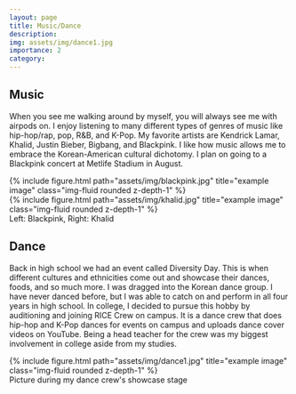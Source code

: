 ```yaml
---
layout: page
title: Music/Dance
description: 
img: assets/img/dance1.jpg
importance: 2
category: 
---
```


## Music
When you see me walking around by myself, you will always see me with airpods on. I enjoy listening to many different types of genres of music like hip-hop/rap, pop, R&B, and K-Pop. My favorite artists are Kendrick Lamar, Khalid, Justin Bieber, Bigbang, and Blackpink. I like how music allows me to embrace the Korean-American cultural dichotomy. I plan on going to a Blackpink concert at Metlife Stadium in August.

<div class="row justify-content-sm-center">
    <div class="col-sm-8 mt-3 mt-md-0">
        {% include figure.html path="assets/img/blackpink.jpg" title="example image" class="img-fluid rounded z-depth-1" %}
    </div>
    <div class="col-sm-4 mt-3 mt-md-0">
        {% include figure.html path="assets/img/khalid.jpg" title="example image" class="img-fluid rounded z-depth-1" %}
    </div>
</div>
<div class="caption">
    Left: Blackpink, Right: Khalid
</div>

## Dance
Back in high school we had an event called Diversity Day. This is when different cultures and ethnicities come out and showcase their dances, foods, and so much more. I was dragged into the Korean dance group. I have never danced before, but I was able to catch on and perform in all four years in high school. In college, I decided to pursue this hobby by auditioning and joining RICE Crew on campus. It is a dance crew that does hip-hop and K-Pop dances for events on campus and uploads dance cover videos on YouTube. Being a head teacher for the crew was my biggest involvement in college aside from my studies.


<div class="row justify-content-sm-center">
    <div class="col-sm mt-3 mt-md-0">
        {% include figure.html path="assets/img/dance1.jpg" title="example image" class="img-fluid rounded z-depth-1" %}
    </div>
</div>
<div class="caption">
    Picture during my dance crew's showcase stage
</div>
